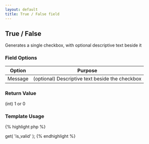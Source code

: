 ```yaml
---
layout: default
title: True / False field
---
```


## True / False

Generates a single checkbox, with optional descriptive text beside it

### Field Options

| Option | Purpose |
|--------|---------|
| Message | (optional) Descriptive text beside the checkbox |

### Return Value

(int) 1 or 0

### Template Usage

{% highlight php %}
<?php
echo CFS()->get( 'is_valid' );
{% endhighlight %}
